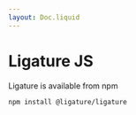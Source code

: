 ```yaml
---
layout: Doc.liquid
---
```


# Ligature JS

Ligature is available from npm

```bash
npm install @ligature/ligature
```

